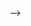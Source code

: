 <!-- --- -->
<!-- layout: page -->
<!-- permalink: /publications/ -->
<!-- title: publications -->
<!-- description: publications by categories in reversed chronological order. generated by jekyll-scholar. -->
<!-- nav: true -->
<!-- nav_order: 1 -->
<!-- --- -->
<!-- <!-- _pages/publications.md --> -->
<!-- <div class="publications"> -->
<!---->
<!-- {% bibliography -f {{ site.scholar.bibliography }} %} -->
<!---->
<!-- </div> -->
